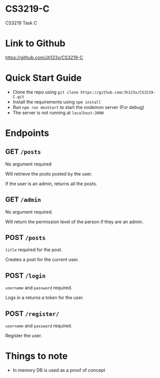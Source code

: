 # CS3219-C
CS3219 Task C

# Link to Github
https://github.com/Jh123x/CS3219-C

# Quick Start Guide
- Clone the repo using `git clone https://github.com/Jh123x/CS3219-C.git`
- Install the requirements using `npm install`
- Run `npm run devStart` to start the nodemon server (For debug)
- The server is not running at `localhost:3000`

# Endpoints
## GET `/posts`
No argument required

Will retrieve the posts posted by the user.

If the user is an admin, returns all the posts.

## GET `/admin`
No argument required.

Will return the permission level of the person if they are an admin.


## POST `/posts`
`title` required for the post.

Creates a post for the current user.


## POST `/login`
`username` and `password` required.

Logs in a returns a token for the user.


## POST `/register/`
`username` and `password` required.

Register the user.



# Things to note
- In memory DB is used as a proof of concept
